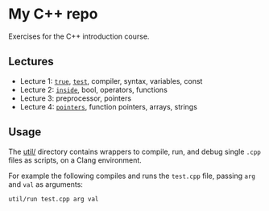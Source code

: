 # My C++ repo

Exercises for the C++ introduction course.


## Lectures

- Lecture 1: [`true`](true.cpp), [`test`](test.cpp), compiler, syntax, variables, const
- Lecture 2: [`inside`](inside.cpp), bool, operators, functions
- Lecture 3: preprocessor, pointers
- Lecture 4: [`pointers`](pointers.cpp), function pointers, arrays, strings


## Usage

The [util/](util) directory contains wrappers to compile, run, and debug single `.cpp` files as scripts, on a Clang environment.

For example the following compiles and runs the `test.cpp` file, passing `arg` and `val` as arguments:
```sh
util/run test.cpp arg val
```
